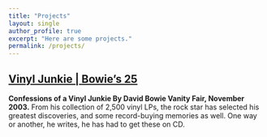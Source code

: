 ```yaml
---
title: "Projects"
layout: single
author_profile: true
excerpt: "Here are some projects."
permalink: /projects/
---
```


## [Vinyl Junkie | Bowie&rsquo;s 25](scallemang.ca/bowie25albums)

**Confessions of a Vinyl Junkie By David Bowie Vanity Fair, November 2003.** From his collection of 2,500 vinyl LPs, the rock star has selected his greatest discoveries, and some record-buying memories as well. One way or another, he writes, he has had to get these on CD.